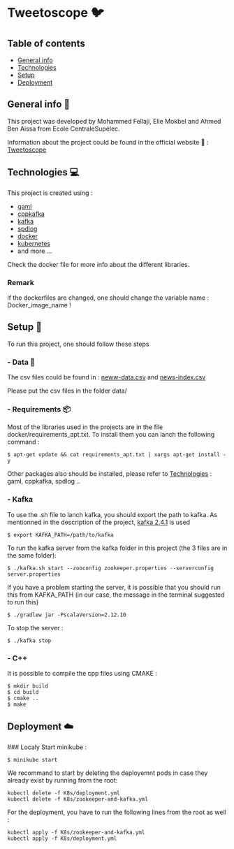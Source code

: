 # Tweetoscope :bird:

## Table of contents
* [General info](#general-info)
* [Technologies](#technologies)
* [Setup](#setup)
* [Deployment](#Deployment)

## General info :book:
This project was developed by Mohammed Fellaji, Elie Mokbel and Ahmed Ben Aissa from Ecole CentraleSupélec. 

Information about the project could be found in the official website :link: : [Tweetoscope](http://sdi.metz.centralesupelec.fr/spip.php?article25)

## Technologies :computer:
This project is created using :
* [gaml](https://github.com/HerveFrezza-Buet/gaml)
* [cppkafka](https://github.com/mfontanini/cppkafka)
* [kafka](https://kafka.apache.org/)
* [spdlog](https://github.com/gabime/spdlog/tree/master)
* [docker](https://www.docker.com/)
* [kubernetes](https://kubernetes.io/)
* and more ...

Check the docker file for more info about the different libraries.

### Remark
if the dockerfiles are changed, one should change the variable name : Docker_image_name !


## Setup :wrench:
To run this project, one should follow these steps

### - Data :file_folder:
The csv files could be found in : [neww-data.csv](https://pennerath.pages.centralesupelec.fr/tweetoscope/data/news-data.csv) and [news-index.csv](https://pennerath.pages.centralesupelec.fr/tweetoscope/data/news-index.csv) 

Please put the csv files in the folder data/

### - Requirements :package:

Most of the libraries used in the projects are in the file docker/requirements_apt.txt. To install them you can lanch the following command :
```
$ apt-get update && cat requirements_apt.txt | xargs apt-get install -y
```

Other packages also should be installed, please refer to [Technologies](#technologies) : gaml, cppkafka, spdlog ..

### - Kafka 
To use the .sh file to lanch kafka, you should export the path to kafka. As mentionned in the description of the project, [kafka 2.4.1](https://www.apache.org/dyn/closer.cgi?path=/kafka/2.4.1/kafka-2.4.1-src.tgz) is used
```
$ export KAFKA_PATH=/path/to/kafka
```

To run the kafka server from the kafka folder in this project (the 3 files are in the same folder): 
```
$ ./kafka.sh start --zooconfig zookeeper.properties --serverconfig server.properties
```
If you have a problem starting the server, it is possible that you should run this from KAFKA_PATH (in our case, the message in the terminal suggested to run this)
```
$ ./gradlew jar -PscalaVersion=2.12.10
```

To stop the server : 
```
$ ./kafka stop
```

### - C++
It is possible to compile the cpp files using CMAKE :

```
$ mkdir build
$ cd build
$ cmake ..
$ make
```


## Deployment :cloud:

### Localy
Start minikube : 
```
$ minikube start
```

We recommand to start by deleting the deployemnt pods in case they already exist by running from the root:
```
kubectl delete -f K8s/deployment.yml
kubectl delete -f K8s/zookeeper-and-kafka.yml
```

For the deployment, you have to run the following lines from the root as well :
```
kubectl apply -f K8s/zookeeper-and-kafka.yml
kubectl apply -f K8s/deployment.yml
```

